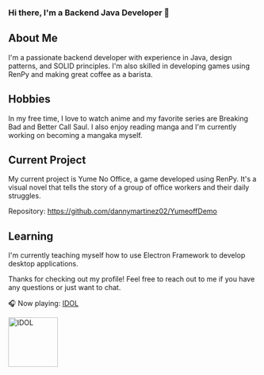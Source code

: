 ### Hi there, I'm a Backend Java Developer 👋

## About Me

I'm a passionate backend developer with experience in Java, design patterns, and SOLID principles. I'm also skilled in developing games using RenPy and making great coffee as a barista.

## Hobbies

In my free time, I love to watch anime and my favorite series are Breaking Bad and Better Call Saul. I also enjoy reading manga and I'm currently working on becoming a mangaka myself.

## Current Project

My current project is Yume No Office, a game developed using RenPy. It's a visual novel that tells the story of a group of office workers and their daily struggles.

Repository: https://github.com/dannymartinez02/YumeoffDemo

## Learning

I'm currently teaching myself how to use Electron Framework to develop desktop applications.

Thanks for checking out my profile! Feel free to reach out to me if you have any questions or just want to chat.

🎧 Now playing: [IDOL](https://open.spotify.com/track/7ovUcF5uHTBRzUpB6ZOmvt?si=d028557637924732) 

<img src="https://images.genius.com/9814c857d1226a4cae15e6b8b0b7dfae.1000x1000x1.png" alt="IDOL" width="100" height="100"> 

